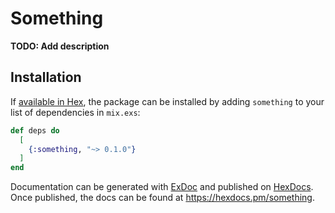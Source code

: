 # Something

**TODO: Add description**

## Installation

If [available in Hex](https://hex.pm/docs/publish), the package can be installed
by adding `something` to your list of dependencies in `mix.exs`:

```elixir
def deps do
  [
    {:something, "~> 0.1.0"}
  ]
end
```

Documentation can be generated with [ExDoc](https://github.com/elixir-lang/ex_doc)
and published on [HexDocs](https://hexdocs.pm). Once published, the docs can
be found at <https://hexdocs.pm/something>.

